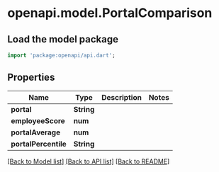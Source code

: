 # openapi.model.PortalComparison

## Load the model package
```dart
import 'package:openapi/api.dart';
```

## Properties
Name | Type | Description | Notes
------------ | ------------- | ------------- | -------------
**portal** | **String** |  | 
**employeeScore** | **num** |  | 
**portalAverage** | **num** |  | 
**portalPercentile** | **String** |  | 

[[Back to Model list]](../README.md#documentation-for-models) [[Back to API list]](../README.md#documentation-for-api-endpoints) [[Back to README]](../README.md)



